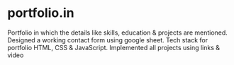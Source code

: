# portfolio.in
 Portfolio in which the details like skills, education &amp; projects are mentioned. Designed a working contact form using google sheet. Tech stack for portfolio HTML, CSS &amp; JavaScript. Implemented all projects using links &amp; video 
